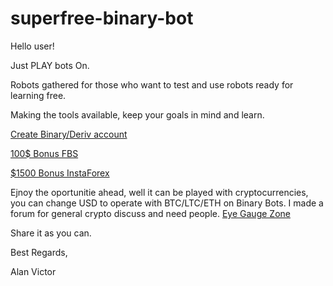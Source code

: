 # superfree-binary-bot
Hello user!

Just PLAY bots On.

Robots gathered for those who want to test and use robots ready for learning free.

Making the tools available, keep your goals in mind and learn.

[Create Binary/Deriv account](https://record.binary.com/_h1BT0Uryldi6tyDIijdDK2Nd7ZgqdRLk/1/)

[100$ Bonus FBS](https://ptfbs.com/promo/trade-100usd?ppu=3419105)

[$1500 Bonus InstaForex](https://www.instaforex.com/pt/no_deposit_bonus/?x=mildbonus)

Ejnoy the oportunitie ahead, well it can be played with cryptocurrencies, you can change USD to operate with BTC/LTC/ETH on Binary Bots. I made a forum for general crypto discuss and need people. [Eye Gauge Zone](https://eyegaugezone.com/forum)

Share it as you can.

Best Regards,

Alan Victor
